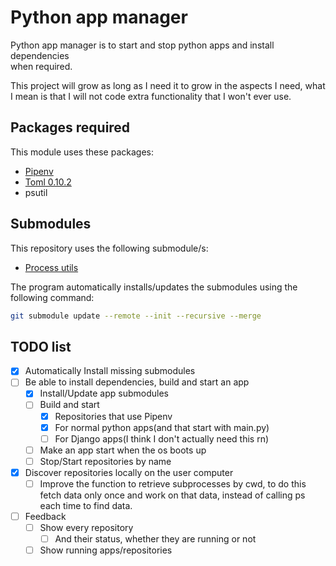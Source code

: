 # Python app manager

Python app manager is to start and stop python apps and install dependencies \
when required.

This project will grow as long as I need it to grow in the aspects I need,
what I mean is that I will not code extra functionality that I won't ever
use.

## Packages required

This module uses these packages:
* [Pipenv](https://github.com/pypa/pipenv)
* [Toml 0.10.2](https://pypi.org/project/toml/)
* psutil

## Submodules

This repository uses the following submodule/s:
* [Process utils](https://github.com/Perseverancia-company/sub.process-utils)

The program automatically installs/updates the submodules using the following command:


```bash
git submodule update --remote --init --recursive --merge
```

## TODO list

- [X] Automatically Install missing submodules
- [ ] Be able to install dependencies, build and start an app
  - [X] Install/Update app submodules
  - [ ] Build and start
    - [X] Repositories that use Pipenv
    - [X] For normal python apps(and that start with main.py)
    - [ ] For Django apps(I think I don't actually need this rn)
  - [ ] Make an app start when the os boots up
  - [ ] Stop/Start repositories by name
- [X] Discover repositories locally on the user computer
  - [ ] Improve the function to retrieve subprocesses by cwd, to do this fetch data only once
        and work on that data, instead of calling ps each time to find data.
- [ ] Feedback
  - [ ] Show every repository
    - [ ] And their status, whether they are running or not
  - [ ] Show running apps/repositories
